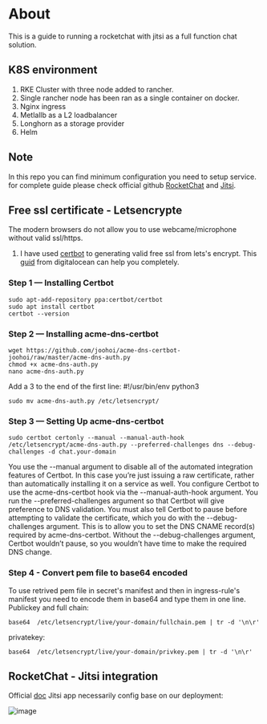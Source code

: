 # About
This is a guide to running a rocketchat with jitsi as a full function chat solution.
## K8S environment
1. RKE Cluster with three node added to rancher.
2. Single rancher node has been ran as a single container on docker.
3. Nginx ingress
4. Metlallb as a L2 loadbalancer
5. Longhorn as a storage provider
6. Helm
## Note
In this repo you can find minimum configuration you need to setup service. for complete guide please check official github [RocketChat](https://github.com/RocketChat/Rocket.Chat) and [Jitsi](https://github.com/jitsi-contrib/jitsi-helm/tree/main).
## Free ssl certificate - Letsencrypte
The modern browsers do not allow you to use webcame/microphone without valid ssl/https.
1. I have used [certbot](https://certbot.eff.org/) to generating valid free ssl from lets's encrypt. This [guid](https://www.digitalocean.com/community/tutorials/how-to-acquire-a-let-s-encrypt-certificate-using-dns-validation-with-acme-dns-certbot-on-ubuntu-18-04) from digitalocean can help you completely.
### Step 1 — Installing Certbot
```
sudo apt-add-repository ppa:certbot/certbot
sudo apt install certbot
certbot --version
```
### Step 2 — Installing acme-dns-certbot
```
wget https://github.com/joohoi/acme-dns-certbot-joohoi/raw/master/acme-dns-auth.py
chmod +x acme-dns-auth.py
nano acme-dns-auth.py
```
Add a 3 to the end of the first line:
#!/usr/bin/env python3
```
sudo mv acme-dns-auth.py /etc/letsencrypt/
```
### Step 3 — Setting Up acme-dns-certbot
```
sudo certbot certonly --manual --manual-auth-hook /etc/letsencrypt/acme-dns-auth.py --preferred-challenges dns --debug-challenges -d chat.your-domain
```
You use the --manual argument to disable all of the automated integration features of Certbot. In this case you’re just issuing a raw certificate, rather than automatically installing it on a service as well.
You configure Certbot to use the acme-dns-certbot hook via the --manual-auth-hook argument. You run the --preferred-challenges argument so that Certbot will give preference to DNS validation.
You must also tell Certbot to pause before attempting to validate the certificate, which you do with the --debug-challenges argument. This is to allow you to set the DNS CNAME record(s) required by acme-dns-certbot. Without the --debug-challenges argument, Certbot wouldn’t pause, so you wouldn’t have time to make the required DNS change.

### Step 4 - Convert pem file to base64 encoded 
To use retrived pem file in secret's manifest and then in ingress-rule's manifest you need to encode them in base64 and type them in one line.
Publickey and full chain:
```
base64  /etc/letsencrypt/live/your-domain/fullchain.pem | tr -d '\n\r'
```
privatekey:
```
base64  /etc/letsencrypt/live/your-domain/privkey.pem | tr -d '\n\r'
```
## RocketChat - Jitsi integration
Official [doc](https://docs.rocket.chat/use-rocket.chat/rocket.chat-conference-call/conference-call-admin-guide/jitsi-app)
Jitsi app necessarily config base on our deployment:

![image](https://github.com/EhsanOrveh/RocketChatOnKubernetes/assets/50044017/602c1871-04a5-4539-b4bd-e0fa86d567ab)


